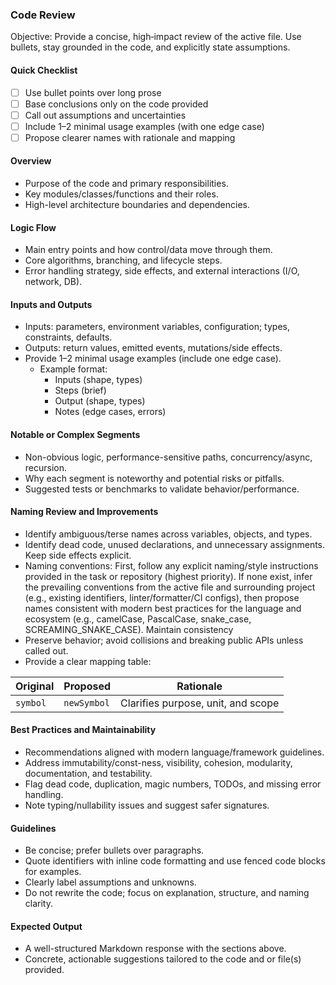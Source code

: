 ### Code Review

Objective: Provide a concise, high‑impact review of the active file. Use
bullets, stay grounded in the code, and explicitly state assumptions.

#### Quick Checklist

- [ ] Use bullet points over long prose
- [ ] Base conclusions only on the code provided
- [ ] Call out assumptions and uncertainties
- [ ] Include 1–2 minimal usage examples (with one edge case)
- [ ] Propose clearer names with rationale and mapping

#### Overview

- Purpose of the code and primary responsibilities.
- Key modules/classes/functions and their roles.
- High-level architecture boundaries and dependencies.

#### Logic Flow

- Main entry points and how control/data move through them.
- Core algorithms, branching, and lifecycle steps.
- Error handling strategy, side effects, and external interactions (I/O,
  network, DB).

#### Inputs and Outputs

- Inputs: parameters, environment variables, configuration; types, constraints,
  defaults.
- Outputs: return values, emitted events, mutations/side effects.
- Provide 1–2 minimal usage examples (include one edge case).
  - Example format:
    - Inputs (shape, types)
    - Steps (brief)
    - Output (shape, types)
    - Notes (edge cases, errors)

#### Notable or Complex Segments

- Non-obvious logic, performance-sensitive paths, concurrency/async, recursion.
- Why each segment is noteworthy and potential risks or pitfalls.
- Suggested tests or benchmarks to validate behavior/performance.

#### Naming Review and Improvements

- Identify ambiguous/terse names across variables, objects, and types.
- Identify dead code, unused declarations, and unnecessary assignments. Keep
  side effects explicit.
- Naming conventions: First, follow any explicit naming/style instructions
  provided in the task or repository (highest priority). If none exist, infer
  the prevailing conventions from the active file and surrounding project (e.g.,
  existing identifiers, linter/formatter/CI configs), then propose names
  consistent with modern best practices for the language and ecosystem (e.g.,
  camelCase, PascalCase, snake_case, SCREAMING_SNAKE_CASE). Maintain consistency
- Preserve behavior; avoid collisions and breaking public APIs unless called
  out.
- Provide a clear mapping table:

| Original | Proposed    | Rationale                          |
| -------- | ----------- | ---------------------------------- |
| `symbol` | `newSymbol` | Clarifies purpose, unit, and scope |

#### Best Practices and Maintainability

- Recommendations aligned with modern language/framework guidelines.
- Address immutability/const-ness, visibility, cohesion, modularity,
  documentation, and testability.
- Flag dead code, duplication, magic numbers, TODOs, and missing error handling.
- Note typing/nullability issues and suggest safer signatures.

#### Guidelines

- Be concise; prefer bullets over paragraphs.
- Quote identifiers with inline code formatting and use fenced code blocks for
  examples.
- Clearly label assumptions and unknowns.
- Do not rewrite the code; focus on explanation, structure, and naming clarity.

#### Expected Output

- A well-structured Markdown response with the sections above.
- Concrete, actionable suggestions tailored to the code and or file(s) provided.
